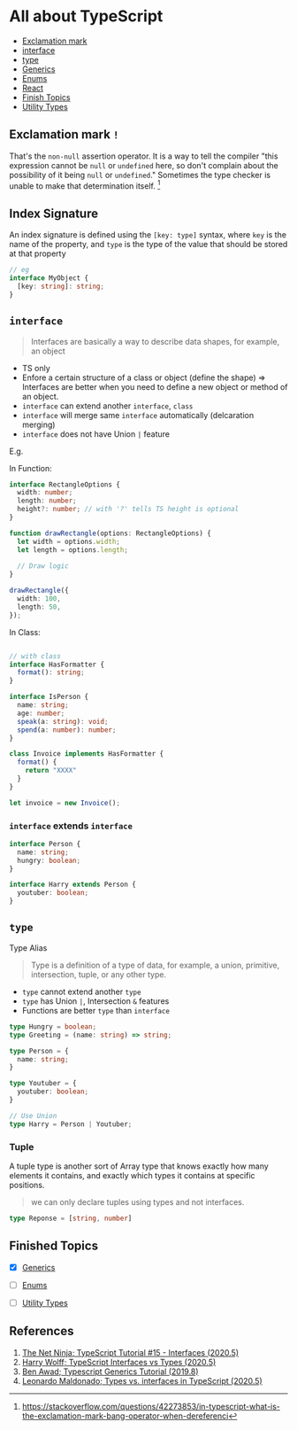 # All about TypeScript

- [Exclamation mark](#exclamation-mark)
- [interface](#interface)
- [type](#type)
- [Generics](./generics)
- [Enums](./enums/)
- [React](./react)
- [Finish Topics](#finished-topics)
- [Utility Types](./utility-types/)


## Exclamation mark `!`

That's the `non-null` assertion operator. It is a way to tell the compiler "this expression cannot be `null` or `undefined` here, so don't complain about the possibility of it being `null` or `undefined`." Sometimes the type checker is unable to make that determination itself. [^em-1]

## Index Signature

An index signature is defined using the `[key: type]` syntax, where `key` is the name of the property, and `type` is the type of the value that should be stored at that property

```typescript
// eg
interface MyObject {
  [key: string]: string;
}
```

## `interface`

> Interfaces are basically a way to describe data shapes, for example, an object

- TS only
- Enfore a certain structure of a class or object (define the shape) => Interfaces are better when you need to define a new object or method of an object.
- `interface` can extend another `interface`, `class`
- `interface` will merge same `interface` automatically (delcaration merging)
- `interface` does not have Union `|` feature

E.g.

In Function:

```typescript
interface RectangleOptions {
  width: number;
  length: number;
  height?: number; // with '?' tells TS height is optional
}

function drawRectangle(options: RectangleOptions) {
  let width = options.width;
  let length = options.length;
      
  // Draw logic
}

drawRectangle({
  width: 100,
  length: 50,
});
```

In Class:

```typescript

// with class
interface HasFormatter {
  format(): string;
}

interface IsPerson {
  name: string;
  age: number;
  speak(a: string): void;
  spend(a: number): number;
}

class Invoice implements HasFormatter {
  format() {
    return "XXXX"
  }
}

let invoice = new Invoice();
```

### `interface` extends `interface`

```typescript
interface Person {
  name: string;
  hungry: boolean;
}

interface Harry extends Person {
  youtuber: boolean;
}
```

## `type`

Type Alias

> Type is a definition of a type of data, for example, a union, primitive, intersection, tuple, or any other type.

- `type` cannot extend another `type`
- `type` has Union `|`, Intersection `&` features
- Functions are better `type` than `interface`

```typescript
type Hungry = boolean;
type Greeting = (name: string) => string;

type Person = {
  name: string;
}

type Youtuber = {
  youtuber: boolean;
}

// Use Union
type Harry = Person | Youtuber;
```

### Tuple

A tuple type is another sort of Array type that knows exactly how many elements it contains, and exactly which types it contains at specific positions.

> we can only declare tuples using types and not interfaces.

```typescript
type Reponse = [string, number]
```

## Finished Topics

- [x] [Generics](https://www.typescriptlang.org/docs/handbook/2/generics.html)

- [ ] [Enums](https://www.typescriptlang.org/docs/handbook/enums.html)
- [ ] [Utility Types](https://www.typescriptlang.org/docs/handbook/utility-types.html)

## References

1. [The Net Ninja; TypeScript Tutorial #15 - Interfaces (2020.5)](https://youtu.be/VbW6vWTaHOY)
2. [Harry Wolff; TypeScript Interfaces vs Types (2020.5)](https://youtu.be/crjIq7LEAYw)
3. [Ben Awad; Typescript Generics Tutorial (2019.8)](https://youtu.be/nViEqpgwxHE)
4. [Leonardo Maldonado; Types vs. interfaces in TypeScript (2020.5)](https://blog.logrocket.com/types-vs-interfaces-in-typescript/)

[^em-1]: https://stackoverflow.com/questions/42273853/in-typescript-what-is-the-exclamation-mark-bang-operator-when-dereferenci
